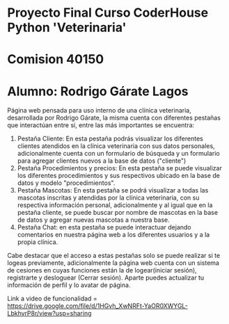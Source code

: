 # Proyecto Final Curso CoderHouse Python 'Veterinaria'
# Comision 40150
# Alumno: Rodrigo Gárate Lagos

Página web pensada para uso interno de una clínica veterinaria, desarrollada por Rodrigo Gárate, la misma cuenta con diferentes pestañas que interactúan entre sí, entre las más importantes se encuentra:
1) Pestaña Cliente: En esta pestaña podrás visualizar los diferentes clientes atendidos en la clínica veterinaria con sus datos personales, adicionalmente cuenta con un formulario de búsqueda y un formulario para agregar clientes nuevos a la base de datos ("cliente")
2) Pestaña Procedimientos y precios: En esta pestaña se puede visualizar los diferentes procedimientos y sus respectivos ubicado en la base de datos y modelo "procedimientos".
3) Pestaña Mascotas: En esta pestaña se podrá visualizar a todas las mascotas inscritas y atendidas por la clínica veterinaria, con su respectiva información personal, adicionalmente y al igual que en la pestaña cliente, se puede buscar por nombre de mascotas en la base de datos y agregar nuevas mascotas a nuestra base.
4) Pestaña Chat: en esta pestaña se puede interactuar dejando comentarios en nuestra página web a los diferentes usuarios y a la propia clínica.

Cabe destacar que el acceso a estas pestañas solo se puede realizar si te logeas previamente, adicionalmente la página web cuenta con un sistema de cesiones en cuyas funciones están la de logear(iniciar sesión), registrarte y desloguear (Cerrar sesión). Aparte puedes actualizar tu información de perfil y lo avatar de página.

Link a video de funcionalidad = https://drive.google.com/file/d/1HGvh_XwNRFt-YaOR0XWYGL-LbkhvrP8r/view?usp=sharing